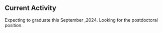 ## Current Activity

<!-- main content -->

Expecting to graduate this September ,2024. 
Looking for the postdoctoral position.